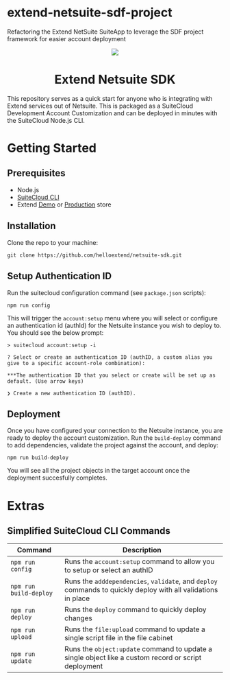 # extend-netsuite-sdf-project
Refactoring the Extend NetSuite SuiteApp to leverage the SDF project framework for easier account deployment
<p align="center">
  <img src="https://helloextend-static-assets.s3.amazonaws.com/extend-shield-logo.png" />
  <h1 align="center">Extend Netsuite SDK</h1>
</p>

This repository serves as a quick start for anyone who is integrating with Extend services out of Netsuite. This is packaged as a SuiteCloud Development Account Customization and can be deployed in minutes with the SuiteCloud Node.js CLI.

# Getting Started
## Prerequisites
- Node.js
- [SuiteCloud CLI](https://github.com/oracle/netsuite-suitecloud-sdk/tree/master/packages/node-cli)
- Extend [Demo](https://demo.merchants.extend.com/login) or [Production](https://merchants.extend.com/login) store

## Installation
Clone the repo to your machine:
```
git clone https://github.com/helloextend/netsuite-sdk.git
```
## Setup Authentication ID
Run the suitecloud configuration command (see `package.json` scripts):
```
npm run config
```
This will trigger the `account:setup` menu where you will select or configure an authentication id (authId) for the Netsuite instance you wish to deploy to. You should see the below prompt:
```
> suitecloud account:setup -i

? Select or create an authentication ID (authID, a custom alias you give to a specific account-role combination):

***The authentication ID that you select or create will be set up as default. (Use arrow keys)

❯ Create a new authentication ID (authID).
```
## Deployment
Once you have configured your connection to the Netsuite instance, you are ready to deploy the account customization. Run the `build-deploy` command to add dependencies, validate the project against the account, and deploy:
```
npm run build-deploy
```
You will see all the project objects in the target account once the deployment succesfully completes.

# Extras
## Simplified SuiteCloud CLI Commands
Command | Description
------- | -----------
`npm run config` | Runs the `account:setup` command to allow you to setup or select an authID
`npm run build-deploy` | Runs the `adddependencies`, `validate`, and `deploy` commands to quickly deploy with all validations in place
`npm run deploy` | Runs the `deploy` command to quickly deploy changes
`npm run upload` | Runs the `file:upload` command to update a single script file in the file cabinet
`npm run update` | Runs the `object:update` command to update a single object like a custom record or script deployment
